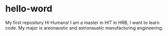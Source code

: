 # hello-word
My first repository
Hi Humans!
I am a master in HIT in HRB, I want to learn code.
My major is areonaustic and astronaustic manufacturing engineering.
